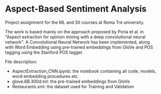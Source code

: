# Aspect-Based Sentiment Analysis
Project assignment for the ML and SII courses at Roma Tre university. 

The work is based mainly on the approach proposed by Poria et al. in "Aspect extraction for opinion mining with a deep convolutional neural network". A Convolutional Neural Network has been implemented, along with Word Embedding using pre-trained embeddings from GloVe and POS tagging using the Stanford POS tagger.

File description:
- AspectExtraction_CNN.ipynb: the notebook containing all code, models, word embedding procedures etc.
- glove.6B.300d.txt: the pre-trained embeddings from GloVe
- Restaurants.xml: the dataset used for Training and Validation
